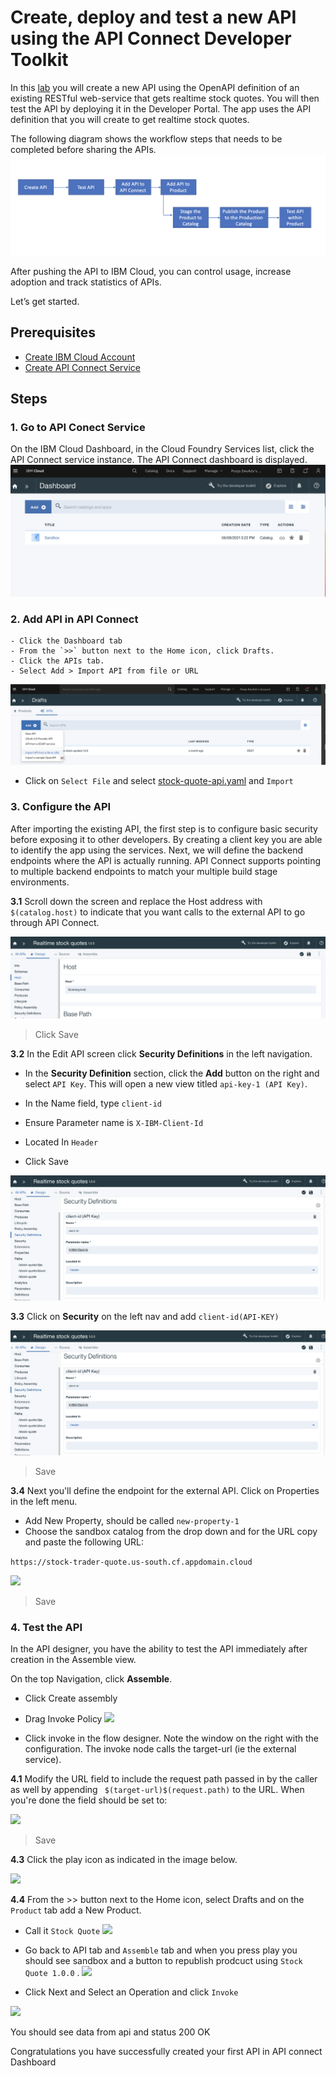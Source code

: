 # Create, deploy and test a new API using the API Connect Developer Toolkit
In this [lab](https://github.com/IBM/api-connect-workshop/blob/main/lab.md) you will create a new API using the OpenAPI definition of an existing RESTful web-service that gets realtime stock quotes. You will then test the API by deploying it in the Developer Portal. The app uses the API definition that you will create to get realtime stock quotes.

The following diagram shows the workflow steps that needs to be completed before sharing the APIs.
![](./images/img5.png)

After pushing the API to IBM Cloud, you can control usage, increase adoption and track statistics of APIs. 

Let’s get started.

## Prerequisites
- [Create IBM Cloud Account](https://github.com/IBM/api-connect-workshop#getting-started)
- [Create API Connect Service](https://github.com/IBM/api-connect-workshop#setting-up-api-connect-service)

## Steps 

### 1. Go to API Conect Service
 On the IBM Cloud Dashboard, in the Cloud Foundry Services list, click the API Connect service instance. The API Connect dashboard is displayed.
![](./images/img4.png)

### 2. Add API in API Connect 
    - Click the Dashboard tab 
    - From the `>>` button next to the Home icon, click Drafts.
    - Click the APIs tab.
    - Select Add > Import API from file or URL

![](./images/img6.png)

- Click on `Select File` and select [stock-quote-api.yaml](https://github.com/IBM/api-connect-workshop/blob/main/stock-quote-api.yaml) and `Import`

### 3. Configure the API

After importing the existing API, the first step is to configure basic security before exposing it to other developers. By creating a client key you are able to identify the app using the services. Next, we will define the backend endpoints where the API is actually running. API Connect supports pointing to multiple backend endpoints to match your multiple build stage environments.

 **3.1** Scroll down the screen and replace the Host address with `$(catalog.host)` to indicate that you want calls to the external API to go through API Connect.

![](./images/img7.png)

> Click Save 

**3.2**  In the Edit API screen click **Security Definitions** in the left navigation. 
- In the **Security Definition** section, click the **Add** button on the right and select `API Key`. This will open a new view titled `api-key-1 (API Key)`.

- In the Name field, type `client-id`
- Ensure Parameter name is `X-IBM-Client-Id`
- Located In `Header`
- Click Save

![](./images/img8.png)

**3.3** Click on **Security** on the left nav and add `client-id(API-KEY)`

![](./images/img8.png)

> Save

**3.4** Next you'll define the endpoint for the external API. Click on Properties in the left menu.

- Add New Property, should be called `new-property-1`
- Choose the sandbox catalog from the drop down and for the URL copy and paste the following URL:

```https://stock-trader-quote.us-south.cf.appdomain.cloud```

![](./images/img10.png)
> Save

### 4. Test the API 
In the API designer, you have the ability to test the API immediately after creation in the Assemble view.

On the top Navigation, click **Assemble**.

- Click Create assembly
- Drag Invoke Policy
![](./images/img11.png)

- Click invoke in the flow designer. Note the window on the right with the configuration. The invoke node calls the target-url (ie the external service).

**4.1** Modify the URL field to include the request path passed in by the caller as well by appending ` $(target-url)$(request.path)` to the URL. When you're done the field should be set to:


![](./images/img12.png)

> Save 

**4.3** Click the play icon as indicated in the image below.

![](./images/img13.png)

**4.4** From the >> button next to the Home icon, select Drafts and on the `Product` tab add a New Product. 
- Call it `Stock Quote` 
![](./images/img14.png)

- Go back to API tab and `Assemble` tab and when you press play you should see sandbox and a button to republish prodcuct using `Stock Quote 1.0.0` . 
![](./images/img15.png)

- Click Next and Select an Operation and click `Invoke` 

![](./images/img16.png)

You should see data from api and status 200 OK

Congratulations you have successfully created your first API in API connect Dashboard


